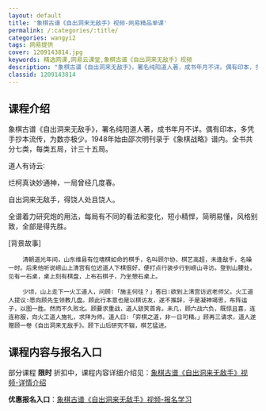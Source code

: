 ```yaml
---
layout: default
title: '象棋古谱《自出洞来无敌手》视频-网易精品单课'
permalink: /:categories/:title/
categories: wangyi2
tags: 网易提供
cover: 1209143814.jpg
keywords: 精选网课,网易云课堂,象棋古谱《自出洞来无敌手》视频
description: "象棋古谱《自出洞来无敌手》，署名纯阳道人著，成书年月不详。偶有印本，多凭手抄本流传，为数亦极少。1948年始由邵次明刊录于《象棋战略》谱内。全书共分七类，每类五局，计三十五局。道人有诗云∶烂"
classid: 1209143814
---
```


## 课程介绍

象棋古谱《自出洞来无敌手》，署名纯阳道人著，成书年月不详。偶有印本，多凭手抄本流传，为数亦极少。1948年始由邵次明刊录于《象棋战略》谱内。全书共分七类，每类五局，计三十五局。

道人有诗云∶

烂柯真诀妙通神，一局曾经几度春。

自出洞来无敌手，得饶人处且饶人。

全谱着力研究炮的用法，每局有不同的看法和变化，短小精悍，简明易懂，风格别致，全部是得先胜。 

[背景故事]

        清朝道光年间，山东维县有位嗜棋如命的棋手，名叫顾尔协，棋艺高超，未逢敌手，名噪一时。后来他听说崂山上清宫有位迟道人下棋很好，便打点行装步行到崂山寻访。登到山腰处，见有一石桌，桌上刻有棋盘，上布石棋子，乃坐憩石桌上。

        少顷，山上走下一火工道人，问顾∶「施主何往？」答曰∶欲到上清宫访迟老师父。火工道人提议∶愿向顾先生领教几盘。顾此行本意也是以棋访友，遂不推辞，于是凝神竭思，布阵运子，以图一胜。然而不久败北。顾要求重战，道人颔笑首肯。未几，顾六战六负，既惊且喜，连连称服，向火工道人施礼，求拜为师。道人曰∶「弈棋之道，非一日可精。」顾再三请求，道人遂赠顾一卷《自出洞来无敌手》。顾下山后研究不辍，棋艺猛进。

## 课程内容与报名入口

部分课程 **限时** 折扣中，课程内容详细介绍见：[象棋古谱《自出洞来无敌手》视频-详情介绍](https://study.163.com/course/introduction/1209143814.htm?share=1&shareId=1025206652&utm_campaign=share&utm_medium=iphoneShare&utm_source=&utm_u=1025206652)

**优惠报名入口**：[象棋古谱《自出洞来无敌手》视频-报名学习](https://study.163.com/course/introduction/1209143814.htm?share=1&shareId=1025206652&utm_campaign=share&utm_medium=iphoneShare&utm_source=&utm_u=1025206652)

